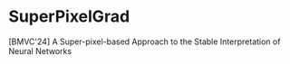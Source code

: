 # SuperPixelGrad
[BMVC'24] A Super-pixel-based Approach to the Stable Interpretation of Neural Networks
